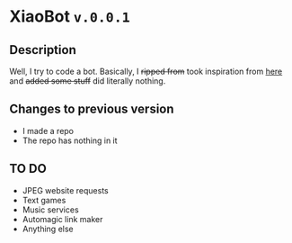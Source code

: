 # XiaoBot ```v.0.0.1```
## Description
Well, I try to code a bot. Basically, I ~~ripped from~~ took inspiration from [here](https://github.com/foxbot/patek/tree/) and ~~added some stuff~~ did literally nothing.
## Changes to previous version
* I made a repo
* The repo has nothing in it
## TO DO
* JPEG website requests
* Text games
* Music services
* Automagic link maker
* Anything else
